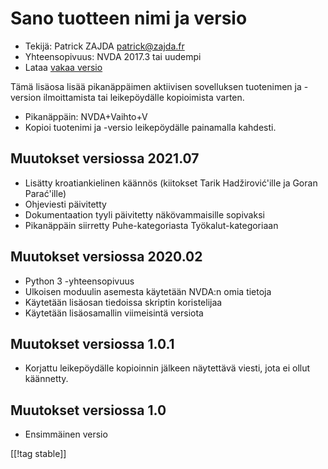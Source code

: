 # Sano tuotteen nimi ja versio #

* Tekijä: Patrick ZAJDA <patrick@zajda.fr>
* Yhteensopivuus: NVDA 2017.3 tai uudempi
* Lataa [vakaa versio][1]

Tämä lisäosa lisää pikanäppäimen aktiivisen sovelluksen tuotenimen ja
-version ilmoittamista tai leikepöydälle kopioimista varten.

* Pikanäppäin: NVDA+Vaihto+V
* Kopioi tuotenimi ja -versio leikepöydälle painamalla kahdesti.

## Muutokset versiossa 2021.07 ##

* Lisätty kroatiankielinen käännös (kiitokset Tarik Hadžirović'ille ja Goran
  Parać'ille)
* Ohjeviesti päivitetty
* Dokumentaation tyyli päivitetty näkövammaisille sopivaksi
* Pikanäppäin siirretty Puhe-kategoriasta Työkalut-kategoriaan

## Muutokset versiossa 2020.02 ##

* Python 3 -yhteensopivuus
* Ulkoisen moduulin asemesta käytetään NVDA:n omia tietoja
* Käytetään lisäosan tiedoissa skriptin koristelijaa
* Käytetään lisäosamallin viimeisintä versiota

## Muutokset versiossa 1.0.1 ##

* Korjattu leikepöydälle kopioinnin jälkeen näytettävä viesti, jota ei ollut
  käännetty.

## Muutokset versiossa 1.0 ##

* Ensimmäinen versio

[[!tag stable]]

[1]: https://addons.nvda-project.org/files/get.php?file=spnav

